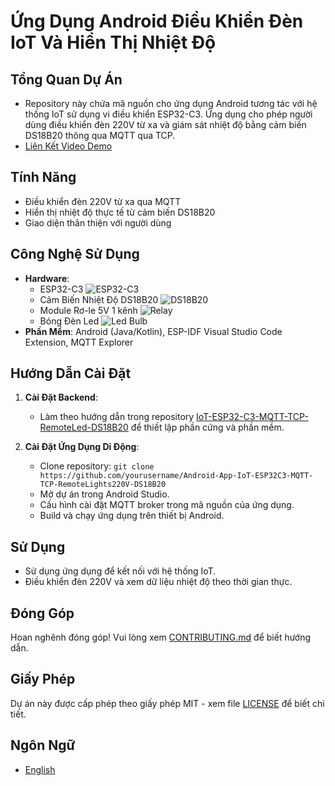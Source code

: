 # Ứng Dụng Android Điều Khiển Đèn IoT Và Hiển Thị Nhiệt Độ

## Tổng Quan Dự Án
- Repository này chứa mã nguồn cho ứng dụng Android tương tác với hệ thống IoT sử dụng vi điều khiển ESP32-C3. Ứng dụng cho phép người dùng điều khiển đèn 220V từ xa và giám sát nhiệt độ bằng cảm biến DS18B20 thông qua MQTT qua TCP.
- [Liên Kết Video Demo](https://24ffdk-my.sharepoint.com/:v:/g/personal/toan5tb1drivedev_24ffdk_onmicrosoft_com/EdekrNNiyAdAr4RuuM1K9csBAXf8sxO2ubKTF2UoG07UlA?e=lwrZPB) 

## Tính Năng
- Điều khiển đèn 220V từ xa qua MQTT
- Hiển thị nhiệt độ thực tế từ cảm biến DS18B20
- Giao diện thân thiện với người dùng

## Công Nghệ Sử Dụng
- **Hardware**:
  - ESP32-C3
    ![ESP32-C3](https://i.ebayimg.com/images/g/WkEAAOSw1iZli80j/s-l500.jpg)
  - Cảm Biến Nhiệt Độ DS18B20
    ![DS18B20](https://i.ebayimg.com/images/g/6sYAAOSwnmxfhlJE/s-l1600.webp)
  - Module Rơ-le 5V 1 kênh
    ![Relay](https://bizweb.dktcdn.net/100/005/602/files/ad4.jpg?v=1465956650836)
  - Bóng Đèn Led
    ![Led Bulb](https://kawaled.com/image/catalog/bulb-tru---tron-led2/den-led-tron-led2-a60-9w.jpg)
- **Phần Mềm**: Android (Java/Kotlin), ESP-IDF Visual Studio Code Extension, MQTT Explorer

## Hướng Dẫn Cài Đặt
1. **Cài Đặt Backend**:
   - Làm theo hướng dẫn trong repository [IoT-ESP32-C3-MQTT-TCP-RemoteLed-DS18B20](https://github.com/yourusername/IoT-ESP32-C3-MQTT-TCP-RemoteLed-DS18B20) để thiết lập phần cứng và phần mềm.

2. **Cài Đặt Ứng Dụng Di Động**:
   - Clone repository: `git clone https://github.com/yourusername/Android-App-IoT-ESP32C3-MQTT-TCP-RemoteLights220V-DS18B20`
   - Mở dự án trong Android Studio.
   - Cấu hình cài đặt MQTT broker trong mã nguồn của ứng dụng.
   - Build và chạy ứng dụng trên thiết bị Android.

## Sử Dụng
- Sử dụng ứng dụng để kết nối với hệ thống IoT.
- Điều khiển đèn 220V và xem dữ liệu nhiệt độ theo thời gian thực.

## Đóng Góp
Hoan nghênh đóng góp! Vui lòng xem [CONTRIBUTING.md](CONTRIBUTING.md) để biết hướng dẫn.

## Giấy Phép
Dự án này được cấp phép theo giấy phép MIT - xem file [LICENSE](LICENSE) để biết chi tiết.

## Ngôn Ngữ
- [English](../README.md)
